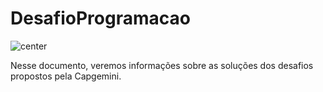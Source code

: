 # DesafioProgramacao

![center](https://capgemini.proway.com.br/assets/img/logo-capgemini.png)

Nesse documento, veremos informações sobre as soluções dos desafios propostos pela Capgemini.

